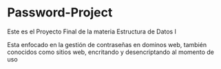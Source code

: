 # Password-Project
Este es el Proyecto Final de la materia Estructura de Datos l

Esta enfocado en la gestión de contraseñas en dominos web, también conocidos como sitios web, encritando y desencriptando al momento de uso
